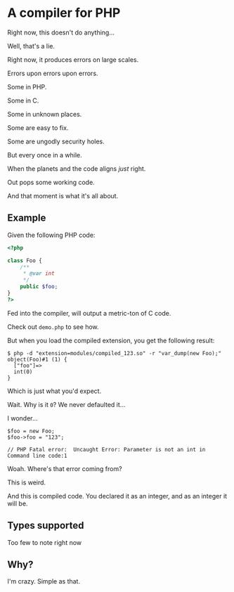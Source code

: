 # A compiler for PHP

Right now, this doesn't do anything...

Well, that's a lie.

Right now, it produces errors on large scales.

Errors upon errors upon errors.

Some in PHP.

Some in C.

Some in unknown places.

Some are easy to fix.

Some are ungodly security holes.

But every once in a while.

When the planets and the code aligns *just* right.

Out pops some working code.

And that moment is what it's all about.

## Example

Given the following PHP code:

```php
<?php

class Foo {
    /**
     * @var int
     */
    public $foo;
}
?>
```

Fed into the compiler, will output a metric-ton of C code.

Check out `demo.php` to see how.

But when you load the compiled extension, you get the following result:

    $ php -d "extension=modules/compiled_123.so" -r "var_dump(new Foo);"
    object(Foo)#1 (1) {
      ["foo"]=>
      int(0)
    }

Which is just what you'd expect.

Wait. Why is it `0`? We never defaulted it...

I wonder...

    $foo = new Foo;
    $foo->foo = "123";

    // PHP Fatal error:  Uncaught Error: Parameter is not an int in Command line code:1

Woah. Where's that error coming from?

This is weird.

And this is compiled code. You declared it as an integer, and as an integer it will be.

## Types supported

Too few to note right now

## Why?

I'm crazy. Simple as that.
